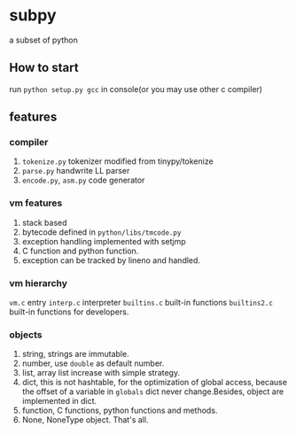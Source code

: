 # subpy
a subset of python

## How to start
run `python setup.py gcc` in console(or you may use other c compiler)

## features

### compiler
1. `tokenize.py` tokenizer modified from tinypy/tokenize
2. `parse.py` handwrite LL parser
3. `encode.py`, `asm.py` code generator

### vm features
1. stack based
2. bytecode defined in `python/libs/tmcode.py`
3. exception handling implemented with setjmp
4. C function and python function.
5. exception can be tracked by lineno and handled.

### vm hierarchy
`vm.c` entry
`interp.c` interpreter
`builtins.c` built-in functions
`builtins2.c` built-in functions for developers.

### objects
1. string, strings are immutable.
2. number, use `double` as default number.
3. list, array list increase with simple strategy.
4. dict, this is not hashtable, for the optimization of global access, because the offset of a variable in `globals` dict never change.Besides, object are implemented in dict.
5. function, C functions, python functions and methods.
6. None, NoneType object.
That's all.

